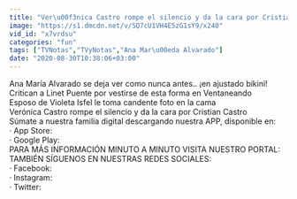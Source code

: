 ```yaml
---
title: "Ver\u00f3nica Castro rompe el silencio y da la cara por Cristian Castro"
image: "https://s1.dmcdn.net/v/SQ7cU1VH4E5zG1sY9/x240"
vid_id: "x7vrdsu"
categories: "fun"
tags: ["TVNotas","TVyNotas","Ana Mar\u00eda Alvarado"]
date: "2020-08-30T10:38:06+03:00"
---
```

Ana María Alvarado se deja ver como nunca antes.. ¡en ajustado bikini!   <br>Critican a Linet Puente por vestirse de esta forma en Ventaneando   <br>Esposo de Violeta Isfel le toma candente foto en la cama    <br>Verónica Castro rompe el silencio y da la cara por Cristian Castro   <br>Súmate a nuestra familia digital descargando nuestra APP, disponible en:  <br>· App Store:   <br>· Google Play:   <br>PARA MÁS INFORMACIÓN MINUTO A MINUTO VISITA NUESTRO PORTAL:   <br>TAMBIÉN SÍGUENOS EN NUESTRAS REDES SOCIALES:  <br>· Facebook:   <br>· Instagram:   <br>· Twitter:   <br>
